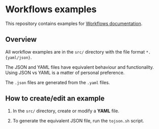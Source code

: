 # Workflows examples

This repository contains examples for [Workflows documentation](https://cloud.google.com/workflows/docs).

## Overview

All workflow examples are in the `src/` directory with the file format `*.{yaml/json}`.

The JSON and YAML files have equivalent behaviour and functionality. Using JSON vs YAML is a matter of personal preference.

The `.json` files are generated from the `.yaml` files.

## How to create/edit an example

1. In the `src/` directory, create or modify a **YAML** file.

2. To generate the equivalent JSON file, run the `tojson.sh` script.
